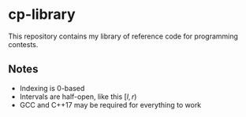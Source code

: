 # cp-library
This repository contains my library of reference code for programming contests.

## Notes

- Indexing is 0-based
- Intervals are half-open, like this $[l, r)$
- GCC and C++17 may be required for everything to work
